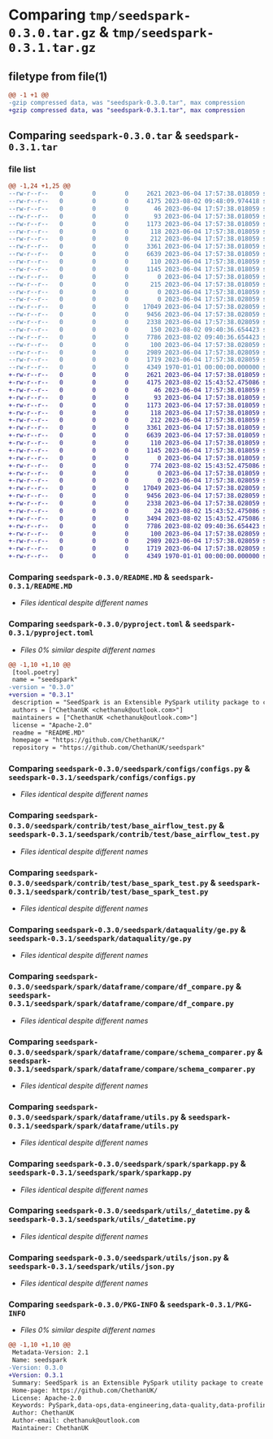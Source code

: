 # Comparing `tmp/seedspark-0.3.0.tar.gz` & `tmp/seedspark-0.3.1.tar.gz`

## filetype from file(1)

```diff
@@ -1 +1 @@
-gzip compressed data, was "seedspark-0.3.0.tar", max compression
+gzip compressed data, was "seedspark-0.3.1.tar", max compression
```

## Comparing `seedspark-0.3.0.tar` & `seedspark-0.3.1.tar`

### file list

```diff
@@ -1,24 +1,25 @@
--rw-r--r--   0        0        0     2621 2023-06-04 17:57:38.018059 seedspark-0.3.0/README.MD
--rw-r--r--   0        0        0     4175 2023-08-02 09:48:09.974418 seedspark-0.3.0/pyproject.toml
--rw-r--r--   0        0        0       46 2023-06-04 17:57:38.018059 seedspark-0.3.0/seedspark/__init__.py
--rw-r--r--   0        0        0       93 2023-06-04 17:57:38.018059 seedspark-0.3.0/seedspark/configs/__init__.py
--rw-r--r--   0        0        0     1173 2023-06-04 17:57:38.018059 seedspark-0.3.0/seedspark/configs/configs.py
--rw-r--r--   0        0        0      118 2023-06-04 17:57:38.018059 seedspark-0.3.0/seedspark/contrib/__init__.py
--rw-r--r--   0        0        0      212 2023-06-04 17:57:38.018059 seedspark-0.3.0/seedspark/contrib/test/__init__.py
--rw-r--r--   0        0        0     3361 2023-06-04 17:57:38.018059 seedspark-0.3.0/seedspark/contrib/test/base_airflow_test.py
--rw-r--r--   0        0        0     6639 2023-06-04 17:57:38.018059 seedspark-0.3.0/seedspark/contrib/test/base_spark_test.py
--rw-r--r--   0        0        0      110 2023-06-04 17:57:38.018059 seedspark-0.3.0/seedspark/dataquality/__init__.py
--rw-r--r--   0        0        0     1145 2023-06-04 17:57:38.018059 seedspark-0.3.0/seedspark/dataquality/ge.py
--rw-r--r--   0        0        0        0 2023-06-04 17:57:38.018059 seedspark-0.3.0/seedspark/dataquality/service.py
--rw-r--r--   0        0        0      215 2023-06-04 17:57:38.018059 seedspark-0.3.0/seedspark/spark/__init__.py
--rw-r--r--   0        0        0        0 2023-06-04 17:57:38.018059 seedspark-0.3.0/seedspark/spark/dataframe/__init__.py
--rw-r--r--   0        0        0        0 2023-06-04 17:57:38.028059 seedspark-0.3.0/seedspark/spark/dataframe/compare/__init__.py
--rw-r--r--   0        0        0    17049 2023-06-04 17:57:38.028059 seedspark-0.3.0/seedspark/spark/dataframe/compare/df_compare.py
--rw-r--r--   0        0        0     9456 2023-06-04 17:57:38.028059 seedspark-0.3.0/seedspark/spark/dataframe/compare/schema_comparer.py
--rw-r--r--   0        0        0     2338 2023-06-04 17:57:38.028059 seedspark-0.3.0/seedspark/spark/dataframe/utils.py
--rw-r--r--   0        0        0      150 2023-08-02 09:40:36.654423 seedspark-0.3.0/seedspark/spark/db/__init__.py
--rw-r--r--   0        0        0     7786 2023-08-02 09:40:36.654423 seedspark-0.3.0/seedspark/spark/sparkapp.py
--rw-r--r--   0        0        0      100 2023-06-04 17:57:38.028059 seedspark-0.3.0/seedspark/utils/__init__.py
--rw-r--r--   0        0        0     2989 2023-06-04 17:57:38.028059 seedspark-0.3.0/seedspark/utils/_datetime.py
--rw-r--r--   0        0        0     1719 2023-06-04 17:57:38.028059 seedspark-0.3.0/seedspark/utils/json.py
--rw-r--r--   0        0        0     4349 1970-01-01 00:00:00.000000 seedspark-0.3.0/PKG-INFO
+-rw-r--r--   0        0        0     2621 2023-06-04 17:57:38.018059 seedspark-0.3.1/README.MD
+-rw-r--r--   0        0        0     4175 2023-08-02 15:43:52.475086 seedspark-0.3.1/pyproject.toml
+-rw-r--r--   0        0        0       46 2023-06-04 17:57:38.018059 seedspark-0.3.1/seedspark/__init__.py
+-rw-r--r--   0        0        0       93 2023-06-04 17:57:38.018059 seedspark-0.3.1/seedspark/configs/__init__.py
+-rw-r--r--   0        0        0     1173 2023-06-04 17:57:38.018059 seedspark-0.3.1/seedspark/configs/configs.py
+-rw-r--r--   0        0        0      118 2023-06-04 17:57:38.018059 seedspark-0.3.1/seedspark/contrib/__init__.py
+-rw-r--r--   0        0        0      212 2023-06-04 17:57:38.018059 seedspark-0.3.1/seedspark/contrib/test/__init__.py
+-rw-r--r--   0        0        0     3361 2023-06-04 17:57:38.018059 seedspark-0.3.1/seedspark/contrib/test/base_airflow_test.py
+-rw-r--r--   0        0        0     6639 2023-06-04 17:57:38.018059 seedspark-0.3.1/seedspark/contrib/test/base_spark_test.py
+-rw-r--r--   0        0        0      110 2023-06-04 17:57:38.018059 seedspark-0.3.1/seedspark/dataquality/__init__.py
+-rw-r--r--   0        0        0     1145 2023-06-04 17:57:38.018059 seedspark-0.3.1/seedspark/dataquality/ge.py
+-rw-r--r--   0        0        0        0 2023-06-04 17:57:38.018059 seedspark-0.3.1/seedspark/dataquality/service.py
+-rw-r--r--   0        0        0      774 2023-08-02 15:43:52.475086 seedspark-0.3.1/seedspark/spark/__init__.py
+-rw-r--r--   0        0        0        0 2023-06-04 17:57:38.018059 seedspark-0.3.1/seedspark/spark/dataframe/__init__.py
+-rw-r--r--   0        0        0        0 2023-06-04 17:57:38.028059 seedspark-0.3.1/seedspark/spark/dataframe/compare/__init__.py
+-rw-r--r--   0        0        0    17049 2023-06-04 17:57:38.028059 seedspark-0.3.1/seedspark/spark/dataframe/compare/df_compare.py
+-rw-r--r--   0        0        0     9456 2023-06-04 17:57:38.028059 seedspark-0.3.1/seedspark/spark/dataframe/compare/schema_comparer.py
+-rw-r--r--   0        0        0     2338 2023-06-04 17:57:38.028059 seedspark-0.3.1/seedspark/spark/dataframe/utils.py
+-rw-r--r--   0        0        0       24 2023-08-02 15:43:52.475086 seedspark-0.3.1/seedspark/spark/db/__init__.py
+-rw-r--r--   0        0        0     3494 2023-08-02 15:43:52.475086 seedspark-0.3.1/seedspark/spark/db/onetl.py
+-rw-r--r--   0        0        0     7786 2023-08-02 09:40:36.654423 seedspark-0.3.1/seedspark/spark/sparkapp.py
+-rw-r--r--   0        0        0      100 2023-06-04 17:57:38.028059 seedspark-0.3.1/seedspark/utils/__init__.py
+-rw-r--r--   0        0        0     2989 2023-06-04 17:57:38.028059 seedspark-0.3.1/seedspark/utils/_datetime.py
+-rw-r--r--   0        0        0     1719 2023-06-04 17:57:38.028059 seedspark-0.3.1/seedspark/utils/json.py
+-rw-r--r--   0        0        0     4349 1970-01-01 00:00:00.000000 seedspark-0.3.1/PKG-INFO
```

### Comparing `seedspark-0.3.0/README.MD` & `seedspark-0.3.1/README.MD`

 * *Files identical despite different names*

### Comparing `seedspark-0.3.0/pyproject.toml` & `seedspark-0.3.1/pyproject.toml`

 * *Files 0% similar despite different names*

```diff
@@ -1,10 +1,10 @@
 [tool.poetry]
 name = "seedspark"
-version = "0.3.0"
+version = "0.3.1"
 description = "SeedSpark is an Extensible PySpark utility package to create production spark pipelines and dev-test them in dev environments"
 authors = ["ChethanUK <chethanuk@outlook.com>"]
 maintainers = ["ChethanUK <chethanuk@outlook.com>"]
 license = "Apache-2.0"
 readme = "README.MD"
 homepage = "https://github.com/ChethanUK/"
 repository = "https://github.com/ChethanUK/seedspark"
```

### Comparing `seedspark-0.3.0/seedspark/configs/configs.py` & `seedspark-0.3.1/seedspark/configs/configs.py`

 * *Files identical despite different names*

### Comparing `seedspark-0.3.0/seedspark/contrib/test/base_airflow_test.py` & `seedspark-0.3.1/seedspark/contrib/test/base_airflow_test.py`

 * *Files identical despite different names*

### Comparing `seedspark-0.3.0/seedspark/contrib/test/base_spark_test.py` & `seedspark-0.3.1/seedspark/contrib/test/base_spark_test.py`

 * *Files identical despite different names*

### Comparing `seedspark-0.3.0/seedspark/dataquality/ge.py` & `seedspark-0.3.1/seedspark/dataquality/ge.py`

 * *Files identical despite different names*

### Comparing `seedspark-0.3.0/seedspark/spark/dataframe/compare/df_compare.py` & `seedspark-0.3.1/seedspark/spark/dataframe/compare/df_compare.py`

 * *Files identical despite different names*

### Comparing `seedspark-0.3.0/seedspark/spark/dataframe/compare/schema_comparer.py` & `seedspark-0.3.1/seedspark/spark/dataframe/compare/schema_comparer.py`

 * *Files identical despite different names*

### Comparing `seedspark-0.3.0/seedspark/spark/dataframe/utils.py` & `seedspark-0.3.1/seedspark/spark/dataframe/utils.py`

 * *Files identical despite different names*

### Comparing `seedspark-0.3.0/seedspark/spark/sparkapp.py` & `seedspark-0.3.1/seedspark/spark/sparkapp.py`

 * *Files identical despite different names*

### Comparing `seedspark-0.3.0/seedspark/utils/_datetime.py` & `seedspark-0.3.1/seedspark/utils/_datetime.py`

 * *Files identical despite different names*

### Comparing `seedspark-0.3.0/seedspark/utils/json.py` & `seedspark-0.3.1/seedspark/utils/json.py`

 * *Files identical despite different names*

### Comparing `seedspark-0.3.0/PKG-INFO` & `seedspark-0.3.1/PKG-INFO`

 * *Files 0% similar despite different names*

```diff
@@ -1,10 +1,10 @@
 Metadata-Version: 2.1
 Name: seedspark
-Version: 0.3.0
+Version: 0.3.1
 Summary: SeedSpark is an Extensible PySpark utility package to create production spark pipelines and dev-test them in dev environments
 Home-page: https://github.com/ChethanUK/
 License: Apache-2.0
 Keywords: PySpark,data-ops,data-engineering,data-quality,data-profiling,dataquality,dataunittest,data-unit-tests,data-profilers,data-engineer,best-practices,big-data
 Author: ChethanUK
 Author-email: chethanuk@outlook.com
 Maintainer: ChethanUK
```

